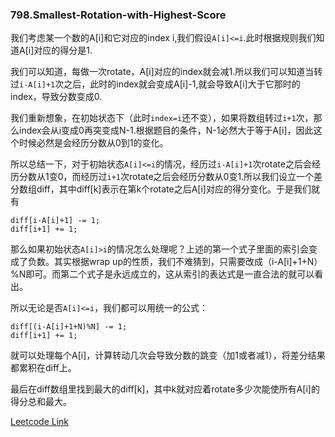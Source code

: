 ### 798.Smallest-Rotation-with-Highest-Score

我们考虑某一个数的A[i]和它对应的index i,我们假设```A[i]<=i```.此时根据规则我们知道A[i]对应的得分是1.

我们可以知道，每做一次rotate，A[i]对应的index就会减1.所以我们可以知道当转过```i-A[i]+1```次之后，此时的index就会变成A[i]-1,就会导致A[i]大于它那时的index，导致分数变成0.

我们重新想象，在初始状态下（此时```index=i```还不变），如果将数组转过```i+1```次，那么index会从i变成0再突变成N-1.根据题目的条件，N-1必然大于等于A[i]，因此这个时候必然是会经历分数从0到1的变化。

所以总结一下，对于初始状态```A[i]<=i```的情况，经历过```i-A[i]+1```次rotate之后会经历分数从1变0，而经历过```i+1```次rotate之后会经历分数从0变1.所以我们设立一个差分数组diff，其中diff[k]表示在第k个rotate之后A[i]对应的得分变化。于是我们就有
```
diff[i-A[i]+1] -= 1;
diff[i+1] += 1;
```

那么如果初始状态```A[i]>i```的情况怎么处理呢？上述的第一个式子里面的索引会变成了负数。其实根据wrap up的性质，我们不难猜到，只需要改成（i-A[i]+1+N）%N即可。而第二个式子是永远成立的，这从索引的表达式是一直合法的就可以看出。

所以无论是否```A[i]<=i```，我们都可以用统一的公式：
```
diff[(i-A[i]+1+N)%N] -= 1;
diff[i+1] += 1;
```
就可以处理每个A[i]，计算转动几次会导致分数的跳变（加1或者减1），将差分结果都累积在diff上。

最后在diff数组里找到最大的diff[k]，其中k就对应着rotate多少次能使所有A[i]的得分总和最大。


[Leetcode Link](https://leetcode.com/problems/smallest-rotation-with-highest-score)
